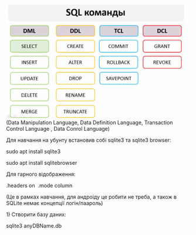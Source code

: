 ![alt text](pictures/011-1.png)
(Data Manipulation Language, Data Definition Language, Transaction Control Language , Data Conrol Language) 

Для навчання на убунту встановив собі sqlite3 та sqlite3 browser: 

sudo apt install sqlite3 

sudo apt install sqlitebrowser 

Для гарного відображення:  

.headers on 
.mode column 

(Це в рамках навчання, для андроіду це робити не треба, а також в SQLite немає концепції логін/паароль) 

1) Створити базу даних: 

sqlite3 anyDBName.db